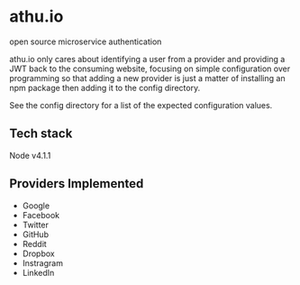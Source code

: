 # athu.io
open source microservice authentication

athu.io only cares about identifying a user from a provider and providing a JWT back to the consuming website, focusing on simple configuration over programming so that adding a new provider is just a matter of
installing an npm package then adding it to the config directory.

See the config directory for a list of the expected configuration values.

## Tech stack
Node v4.1.1

## Providers Implemented

* Google
* Facebook
* Twitter
* GitHub
* Reddit
* Dropbox
* Instragram
* LinkedIn
